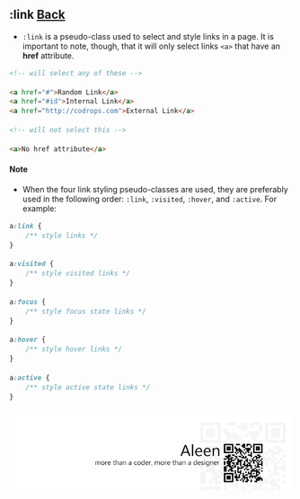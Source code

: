 ## :link [**Back**](./../pseudoClass.md)

- `:link` is a pseudo-class used to select and style links in a page. It is important to note, though, that it will only select links `<a>` that have an **href** attribute.

```html
<!-- will select any of these -->

<a href="#">Random Link</a>
<a href="#id">Internal Link</a>
<a href="http://codrops.com">External Link</a>

<!-- will not select this -->

<a>No href attribute</a>
```

#### Note

- When the four link styling pseudo-classes are used, they are preferably used in the following order: `:link`, `:visited`, `:hover`, and `:active`. For example:

```css
a:link {
    /** style links */
}

a:visited {
    /** style visited links */
}

a:focus {
    /** style focus state links */
}

a:hover {
    /** style hover links */
}

a:active {
    /** style active state links */
}
```

<a href="http://aleen42.github.io/" target="_blank" ><img src="./../../../pic/tail.gif"></a>